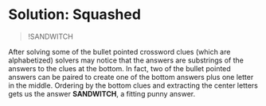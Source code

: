 # Solution: Squashed

>!SANDWITCH

After solving some of the bullet pointed crossword clues (which are alphabetized) solvers may notice that the answers are substrings of the answers to the clues at the bottom. In fact, two of the bullet pointed answers can be paired to create one of the bottom answers plus one letter in the middle. Ordering by the bottom clues and extracting the center letters gets us the answer **SANDWITCH**, a fitting punny answer.

